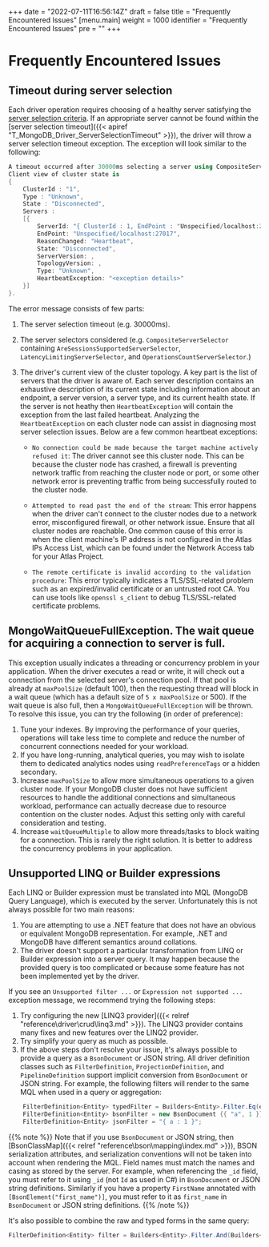 +++
date = "2022-07-11T16:56:14Z"
draft = false
title = "Frequently Encountered Issues"
[menu.main]
  weight = 1000
  identifier = "Frequently Encountered Issues"
  pre = "<i class='fa fa-life-ring'></i>"
+++

# Frequently Encountered Issues

## Timeout during server selection

Each driver operation requires choosing of a healthy server satisfying the [server selection criteria](https://www.mongodb.com/docs/manual/core/read-preference-mechanics/). If an appropriate server cannot be found within the [server selection timeout]({{< apiref "T_MongoDB_Driver_ServerSelectionTimeout" >}}), the driver will throw a server selection timeout exception. The exception will look similar to the following:

```csharp
A timeout occurred after 30000ms selecting a server using CompositeServerSelector{ Selectors = MongoDB.Driver.MongoClient+AreSessionsSupportedServerSelector, LatencyLimitingServerSelector{ AllowedLatencyRange = 00:00:00.0150000 }, OperationsCountServerSelector }. 
Client view of cluster state is 
{ 
    ClusterId : "1", 
    Type : "Unknown", 
    State : "Disconnected", 
    Servers : 
    [{
        ServerId: "{ ClusterId : 1, EndPoint : "Unspecified/localhost:27017" }",
        EndPoint: "Unspecified/localhost:27017",
        ReasonChanged: "Heartbeat",
        State: "Disconnected",
        ServerVersion: ,
        TopologyVersion: ,
        Type: "Unknown",
        HeartbeatException: "<exception details>"
    }] 
}.
```
The error message consists of few parts:

1. The server selection timeout (e.g. 30000ms).
2. The server selectors considered (e.g. `CompositeServerSelector` containing `AreSessionsSupportedServerSelector`, `LatencyLimitingServerSelector`, and `OperationsCountServerSelector`.) 
3. The driver's current view of the cluster topology. A key part is the list of servers that the driver is aware of. Each server description contains an exhaustive description of its current state including information about an endpoint, a server version, a server type, and its current health state. If the server is not heathy then `HeartbeatException` will contain the exception from the last failed heartbeat. Analyzing the `HeartbeatException` on each cluster node can assist in diagnosing most server selection issues. Below are a few common heartbeat exceptions:

    * `No connection could be made because the target machine actively refused it`: The driver cannot see this cluster node. This can be because the cluster node has crashed, a firewall is preventing network traffic from reaching the cluster node or port, or some other network error is preventing traffic from being successfully routed to the cluster node.
    
    * `Attempted to read past the end of the stream`: This error happens when the driver can't connect to the cluster nodes due to a network error, misconfigured firewall, or other network issue. Ensure that all cluster nodes are reachable. One common cause of this error is when the client machine's IP address is not configured in the Atlas IPs Access List, which can be found under the Network Access tab for your Atlas Project.
    
    * `The remote certificate is invalid according to the validation procedure`: This error typically indicates a TLS/SSL-related problem such as an expired/invalid certificate or an untrusted root CA. You can use tools like `openssl s_client` to debug TLS/SSL-related certificate problems.

## MongoWaitQueueFullException. The wait queue for acquiring a connection to server is full.

This exception usually indicates a threading or concurrency problem in your application. When the driver executes a read or write, it will check out a connection from the selected server's connection pool. If that pool is already at `maxPoolSize` (default 100), then the requesting thread will block in a wait queue (which has a default size of `5 x maxPoolSize` or 500). If the wait queue is also full, then a `MongoWaitQueueFullException` will be thrown. To resolve this issue, you can try the following (in order of preference):

1. Tune your indexes. By improving the performance of your queries, operations will take less time to complete and reduce the number of concurrent connections needed for your workload.
2. If you have long-running, analytical queries, you may wish to isolate them to dedicated analytics nodes using `readPreferenceTags` or a hidden secondary.
3. Increase `maxPoolSize` to allow more simultaneous operations to a given cluster node. If your MongoDB cluster does not have sufficient resources to handle the additional connections and simultaneous workload, performance can actually decrease due to resource contention on the cluster nodes. Adjust this setting only with careful consideration and testing.
4. Increase `waitQueueMultiple` to allow more threads/tasks to block waiting for a connection. This is rarely the right solution. It is better to address the concurrency problems in your application.

## Unsupported LINQ or Builder expressions

Each LINQ or Builder expression must be translated into MQL (MongoDB Query Language), which is executed by the server. Unfortunately this is not always possible for two main reasons:

1. You are attempting to use a .NET feature that does not have an obvious or equivalent MongoDB representation. For example, .NET and MongoDB have different semantics around collations.
2. The driver doesn't support a particular transformation from LINQ or Builder expression into a server query. It may happen because the provided query is too complicated or because some feature has not been implemented yet by the driver.

If you see an `Unsupported filter ...` or `Expression not supported ...` exception message, we recommend trying the following steps:

1. Try configuring the new [LINQ3 provider]({{< relref "reference\driver\crud\linq3.md" >}}). The LINQ3 provider contains many fixes and new features over the LINQ2 provider. 
2. Try simplify your query as much as possible.
3. If the above steps don't resolve your issue, it's always possible to provide a query as a `BsonDocument` or JSON string. All driver definition classes such as `FilterDefinition`, `ProjectionDefinition`, and `PipelineDefinition` support implicit conversion from `BsonDocument` or JSON string. For example, the following filters will render to the same MQL when used in a query or aggregation:

```csharp
    FilterDefinition<Entity> typedFilter = Builders<Entity>.Filter.Eq(e => e.A, 1);
    FilterDefinition<Entity> bsonFilter = new BsonDocument {{ "a", 1 }};
    FilterDefinition<Entity> jsonFilter = "{ a : 1 }";
```

{{% note %}}
Note that if you use `BsonDocument` or JSON string, then [BsonClassMap]({{< relref "reference\bson\mapping\index.md" >}}), BSON serialization attributes, and serialization conventions will not be taken into account when rendering the MQL. Field names must match the names and casing as stored by the server. For example, when referencing the `_id` field, you must refer to it using `_id` (not `Id` as used in C#) in `BsonDocument` or JSON string definitions. Similarly if you have a property `FirstName` annotated with `[BsonElement("first_name")]`, you must refer to it as `first_name` in `BsonDocument` or JSON string definitions.
{{% /note %}}

It's also possible to combine the raw and typed forms in the same query:

```csharp
FilterDefinition<Entity> filter = Builders<Entity>.Filter.And(Builders<Entity>.Filter.Eq(e => e.A, 1), BsonDocument.Parse("{ b : 2 }"));
```
